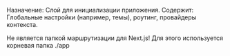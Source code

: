 Назначение: Слой для инициализации приложения.
Содержит: Глобальные настройки (например, темы), роутинг, провайдеры контекста.

Не является папкой маршрутизации для Next.js! Для этого используется корневая папка ./app
